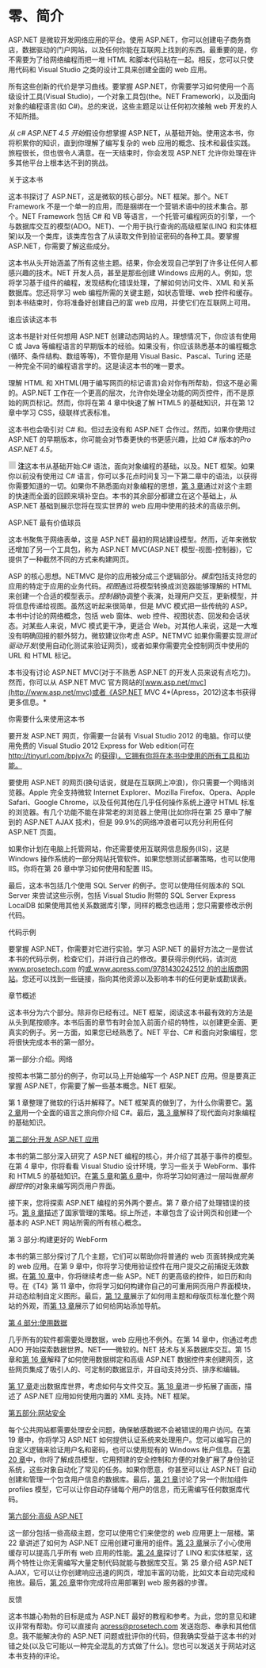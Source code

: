# 零、简介

ASP.NET 是微软开发网络应用的平台。使用 ASP.NET，你可以创建电子商务商店，数据驱动的门户网站，以及任何你能在互联网上找到的东西。最重要的是，你不需要为了给网络编程而把一堆 HTML 和脚本代码粘在一起。相反，您可以只使用代码和 Visual Studio 之类的设计工具来创建全面的 web 应用。

所有这些创新的代价是学习曲线。要掌握 ASP.NET，你需要学习如何使用一个高级设计工具(Visual Studio)，一个对象工具包(the。NET Framework)，以及面向对象的编程语言(如 C#)。总的来说，这些主题足以让任何初次接触 web 开发的人不知所措。

*从 c# ASP.NET 4.5 开始*假设你想掌握 ASP.NET，从基础开始。使用这本书，你将积累你的知识，直到你理解了编写复杂的 web 应用的概念、技术和最佳实践。旅程很长，但也很令人满意。在一天结束时，你会发现 ASP.NET 允许你处理在许多其他平台上根本达不到的挑战。

关于这本书

这本书探讨了 ASP.NET，这是微软的核心部分。NET 框架。那个。NET Framework 不是一个单一的应用，而是捆绑在一个营销术语中的技术集合。那个。NET Framework 包括 C# 和 VB 等语言，一个托管可编程网页的引擎，一个与数据库交互的模型(ADO。NET)、一个用于执行查询的高级框架(LINQ 和实体框架)以及一个类库，该类库包含了从读取文件到验证密码的各种工具。要掌握 ASP.NET，你需要了解这些成分。

这本书从头开始涵盖了所有这些主题。结果，你会发现自己学到了许多让任何人都感兴趣的技术。NET 开发人员，甚至是那些创建 Windows 应用的人。例如，您将学习基于组件的编程，发现结构化错误处理，了解如何访问文件、XML 和关系数据库。您还将学习 web 编程所需的关键主题，如状态管理、web 控件和缓存。到本书结束时，你将准备好创建自己的富 web 应用，并使它们在互联网上可用。

谁应该读这本书

这本书是针对任何想用 ASP.NET 创建动态网站的人。理想情况下，你应该有使用 C 或 Java 等编程语言的早期版本的经验。如果没有，你应该熟悉基本的编程概念(循环、条件结构、数组等等)，不管你是用 Visual Basic、Pascal、Turing 还是一种完全不同的编程语言学的。这是读这本书的唯一要求。

理解 HTML 和 XHTML(用于编写网页的标记语言)会对你有所帮助，但这不是必需的。ASP.NET 工作在一个更高的层次，允许你处理全功能的网页控件，而不是原始的网页标记。然而，你将在第 4 章中快速了解 HTML5 的基础知识，并在第 12 章中学习 CSS，级联样式表标准。

这本书也会吸引对 C# 和。但过去没有和 ASP.NET 合作过。然而，如果你使用过 ASP.NET 的早期版本，你可能会对节奏更快的书更感兴趣，比如 C# 版本的*Pro ASP.NET 4.5。*

![image](img/sq.jpg) **注**这本书从基础开始:C# 语法，面向对象编程的基础，以及。NET 框架。如果你以前没有使用过 C# 语言，你可以多花点时间复习一下第二章中的语法，以获得你需要知道的一切。如果你不熟悉面向对象编程的思想，[第 3 章](03.html)通过对这个主题的快速而全面的回顾来填补空白。本书的其余部分都建立在这个基础上，从 ASP.NET 基础到展示您将在现实世界的 web 应用中使用的技术的高级示例。

ASP.NET 最有价值球员

这本书聚焦于网络表单，这是 ASP.NET 最初的网站建设模型。然而，近年来微软还增加了另一个工具包，称为 ASP.NET MVC(ASP.NET 模型-视图-控制器)，它提供了一种截然不同的方式来构建网页。

ASP 的核心思想。NETMVC 是你的应用被分成三个逻辑部分。*模型*包括支持您的应用的特定于应用的业务代码。*视图*通过将模型转换成浏览器能够理解的 HTML 来创建一个合适的模型表示。*控制器*协调整个表演，处理用户交互，更新模型，并将信息传递给视图。虽然这听起来很简单，但是 MVC 模式把一些传统的 ASP。本书中讨论的网络概念，包括 web 窗体、web 控件、视图状态、回发和会话状态。对某些人来说，MVC 模式更干净，更适合 Web。对其他人来说，这是一大堆没有明确回报的额外努力。微软建议你考虑 ASP。NETMVC 如果你需要实现*测试驱动开发*(使用自动化测试来验证网页)，或者如果你需要完全控制网页中使用的 URL 和 HTML 标记。

本书没有讨论 ASP.NET MVC(对于不熟悉 ASP.NET 的开发人员来说有点吃力)。然而，你可以从 ASP.NET MVC 官方网站的[www.asp.net/mvc](http://www.asp.net/mvc)或者《ASP.NET MVC 4*(Apress，2012)这本书获得更多信息。*

你需要什么来使用这本书

要开发 ASP.NET 网页，你需要一台装有 Visual Studio 2012 的电脑。你可以使用免费的 Visual Studio 2012 Express for Web edition(可在 http://tinyurl.com/bpjvx7c 的[获得)，它拥有你将在本书中使用的所有工具和功能。](http://tinyurl.com/bpjvx7c)

要使用 ASP.NET 的网页(换句话说，就是在互联网上冲浪)，你只需要一个网络浏览器。Apple 完全支持微软 Internet Explorer、Mozilla Firefox、Opera、Apple Safari、Google Chrome，以及任何其他在几乎任何操作系统上遵守 HTML 标准的浏览器。有几个功能不能在非常老的浏览器上使用(比如你将在第 25 章中了解到的 ASP.NET AJAX 技术)，但是 99.9%的网络冲浪者可以充分利用任何 ASP.NET 页面。

如果你计划在电脑上托管网站，你还需要使用互联网信息服务(IIS)，这是 Windows 操作系统的一部分网站托管软件。如果您想测试部署策略，也可以使用 IIS。你将在第 26 章中学习如何使用和配置 IIS。

最后，这本书包括几个使用 SQL Server 的例子。您可以使用任何版本的 SQL Server 来尝试这些示例，包括 Visual Studio 附带的 SQL Server Express LocalDB 如果使用其他关系数据库引擎，同样的概念也适用；您只需要修改示例代码。

代码示例

要掌握 ASP.NET，你需要对它进行实验。学习 ASP.NET 的最好方法之一是尝试本书的代码示例，检查它们，并进行自己的修改。要获得示例代码，请浏览 www.prosetech.com 的[或 www.apress.com/9781430242512 的](http://www.prosetech.com)[的出版商网站](http://www.apress.com/9781430242512)。您还可以找到一些链接，指向其他资源以及影响本书的任何更新或勘误表。

章节概述

这本书分为六个部分。除非你已经有过。NET 框架，阅读这本书最有效的方法是从头到尾按顺序。本书后面的章节有时会加入前面介绍的特性，以创建更全面、更真实的例子。另一方面，如果您已经熟悉了。NET 平台、C# 和面向对象编程，您将很快完成本书的第一部分。

第一部分:介绍。网络

按照本书第二部分的例子，你可以马上开始编写一个 ASP.NET 应用。但是要真正掌握 ASP.NET，你需要了解一些基本概念。NET 框架。

第 1 章整理了微软的行话并解释了。NET 框架真的做到了，为什么你需要它。[第 2 章](02.html)用一个全面的语言之旅向你介绍 C#。最后，[第 3 章](03.html)解释了现代面向对象编程的基础知识。

[第二部分:开发 ASP.NET 应用](pt2.html)

本书的第二部分深入研究了 ASP.NET 编程的核心，并介绍了其基于事件的模型。在第 4 章中，你将看看 Visual Studio 设计环境，学习一些关于 WebForm、事件和 HTML5 的基础知识。在[第 5 章](05.html)和[第 6 章](06.html)中，你将学习如何通过一层叫做*服务器控件*的对象来编写网页用户界面。

接下来，您将探索 ASP.NET 编程的另外两个要点。第 7 章介绍了处理错误的技巧。[第 8 章](08.html)描述了国家管理的策略。综上所述，本章包含了设计网页和创建一个基本的 ASP.NET 网站所需的所有核心概念。

第 3 部分:构建更好的 WebForm

本书的第三部分探讨了几个主题，它们可以帮助你将普通的 web 页面转换成完美的 web 应用。在第 9 章中，你将学习使用验证控件在用户提交之前捕捉无效数据。在[第 10 章](10.html)中，你将继续考虑一些 ASP。NET 的更高级的控件，如日历和向导。在《T4》第 11 章中，你将学习如何构建你自己的可重用网页用户界面模块，并动态绘制自定义图形。最后，[第 12 章](12.html)展示了如何用主题和母版页标准化整个网站的外观，而[第 13 章](13.html)展示了如何给网站添加导航。

[第 4 部分:使用数据](pt4.html)

几乎所有的软件都需要处理数据，web 应用也不例外。在第 14 章中，你通过考虑 ADO 开始探索数据世界。NET——微软的。NET 技术与关系数据库交互。第 15 章和[第 16 章](16.html)解释了如何使用数据绑定和高级 ASP.NET 数据控件来创建网页，这些网页集成了吸引人的、可定制的数据显示，并自动支持分页、排序和编辑。

[第 17 章](17.html)走出数据库世界，考虑如何与文件交互。[第 18 章](18.html)进一步拓展了画面，描述了 ASP.NET 应用如何使用内置的 XML 支持。NET 框架。

[第五部分:网站安全](pt5.html)

每个公共网站都需要处理安全问题，确保敏感数据不会被错误的用户访问。在第 19 章中，你将学习 ASP.NET 如何提供认证系统来处理用户。您可以编写自己的自定义逻辑来验证用户名和密码，也可以使用现有的 Windows 帐户信息。在[第 20 章](20.html)中，你将了解成员模型，它用预建的安全控制和方便的对象扩展了身份验证系统，这些对象自动化了常见的任务。如果你愿意，你甚至可以让 ASP.NET 自动创建和管理一个包含用户信息的数据库。最后，[第 21 章](21.html)讨论了另一个附加组件 profiles 模型，它可以让你自动存储每个用户的信息，而无需编写任何数据库代码。

[第六部分:高级 ASP.NET](pt6.html)

这一部分包括一些高级主题，您可以使用它们来使您的 web 应用更上一层楼。第 22 章讲述了如何为 ASP.NET 应用创建可重用的组件。[第 23 章](23.html)展示了小心使用缓存可以提高几乎所有 web 应用的性能。[第 24 章](24.html)探讨了 LINQ 和实体框架，这两个特性让你无需编写大量定制代码就能与数据库交互。第 25 章介绍 ASP.NET AJAX，它可以让你创建响应迅速的网页，增加丰富的功能，比如文本自动完成和拖放。最后，[第 26 章](26.html)带你完成将应用部署到 web 服务器的步骤。

反馈

这本书雄心勃勃的目标是成为 ASP.NET 最好的教程和参考。为此，您的意见和建议非常有帮助。你可以直接向 apress@prosetech.com 发送抱怨、奉承和其他信息。我不能解决你的 ASP.NET 问题或批评你的代码，但我确实受益于这本书的对错之处(以及它可能以一种完全混乱的方式做了什么)。您也可以发送关于网站对这本书支持的评论。